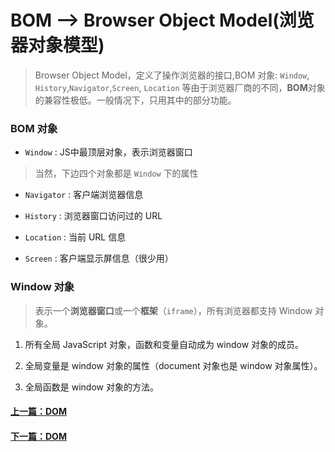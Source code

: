 # BOM --> Browser Object Model(浏览器对象模型)

> Browser Object Model，定义了操作浏览器的接口,BOM 对象: `Window`, `History`,`Navigator`,`Screen`, `Location` 等由于浏览器厂商的不同，**BOM**对象的兼容性极低。一般情况下，只用其中的部分功能。

### BOM 对象

- `Window` : JS中最顶层对象，表示浏览器窗口

> 当然，下边四个对象都是 `Window` 下的属性

- `Navigator` : 客户端浏览器信息

- `History` : 浏览器窗口访问过的 URL

- `Location` : 当前 URL 信息

- `Screen` : 客户端显示屏信息（很少用）

### Window 对象

> 表示一个**浏览器窗口**或一个**框架**（`iframe`），所有浏览器都支持 Window 对象。

1. 所有全局 JavaScript 对象，函数和变量自动成为 window 对象的成员。

2. 全局变量是 window 对象的属性（document 对象也是 window 对象属性）。

3. 全局函数是 window 对象的方法。



#### [上一篇：DOM](DOM.md)

#### [下一篇：DOM](进阶提升一.md)